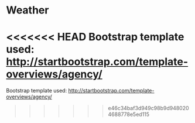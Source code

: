 # Weather
<<<<<<< HEAD
Bootstrap template used:
http://startbootstrap.com/template-overviews/agency/
=======
Bootstrap template used: http://startbootstrap.com/template-overviews/agency/
>>>>>>> e46c34baf3d949c98b9d9480204688778e5ed115

